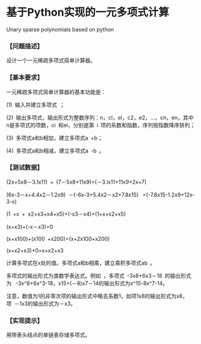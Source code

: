 # 基于Python实现的一元多项式计算
Unary sparse polynomials based on python



### 【问题描述】 


设计一个一元稀疏多项式简单计算器。 




### 【基本要求】 


一元稀疏多项式简单计算器的基本功能是：


(1) 输入并建立多项式 ；


(2) 输出多项式，输出形式为整数序列：n，cl，el，c2，e2，…，cn，en，其中n是多项式的项数，ci 和ei，分别是第 i 项的系数和指数，序列按指数降序排列；


(3) 多项式a和b相加，建立多项式a +b；


(4) 多项式a和b相减，建立多项式a -b 。 





### 【测试数据】 


(2x+5x8－3.1x11) + (7－5x8+11x9)=(－3.lx11+11x9+2x+7) 


(6x-3－x+4.4x2－1.2x9) －(-6x-3+5.4x2－x2+7.8x15)  =(-7.8x15-1.2x9+12x-3-x)  


(1 +x + x2+x3+x4+x5)+(-x3－x4)=(1+x+x2+x5) 
 

(x+x3)+(-x－x3)=0  

(x+x100)+(x100 +x200)=(x+2x100+x200)


(x+x2+x3)+0=x+x2+x3  


计算多项式在x处的值。多项式a和b相乘，建立乘积多项式ab 。 


多项式的输出形式为类数学表达式。例如 ，多项式 -3x8+6x3－18 的输出形式为  -3x^8+6x^3-18，x15+(－8)x7－14的输出形式为x^15-8x^7-14。


注意，数值为1的非零次项的输出形式中略去系数1，如项1x8的输出形式为x8，项 －1x3的输出形式为－x3。




### 【实现提示】  


用带表头结点的单链表存储多项式。 
